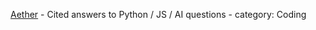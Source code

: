 [Aether](https://chat.openai.com/g/g-RO7ilCxmR-aether) - Cited answers to Python / JS / AI questions - category: Coding